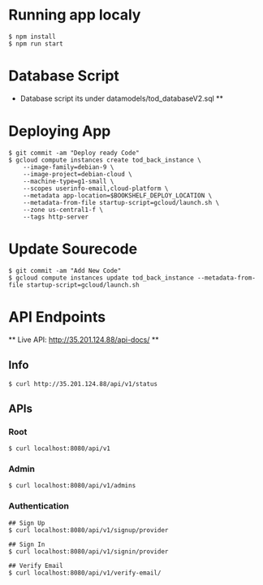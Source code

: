 # Running app localy

```
$ npm install
$ npm run start

```

# Database Script
* Database script its under datamodels/tod_databaseV2.sql **

# Deploying App
```
$ git commit -am "Deploy ready Code"
$ gcloud compute instances create tod_back_instance \
    --image-family=debian-9 \
    --image-project=debian-cloud \
    --machine-type=g1-small \
    --scopes userinfo-email,cloud-platform \
    --metadata app-location=$BOOKSHELF_DEPLOY_LOCATION \
    --metadata-from-file startup-script=gcloud/launch.sh \
    --zone us-central1-f \
    --tags http-server
```

# Update Sourecode
```
$ git commit -am "Add New Code"
$ gcloud compute instances update tod_back_instance --metadata-from-file startup-script=gcloud/launch.sh
```

# API Endpoints
** Live API: http://35.201.124.88/api-docs/ **

## Info
```
$ curl http://35.201.124.88/api/v1/status
```

## APIs
### Root 
```
$ curl localhost:8080/api/v1
```

### Admin
```
$ curl localhost:8080/api/v1/admins
```

### Authentication
```
## Sign Up
$ curl localhost:8080/api/v1/signup/provider

## Sign In
$ curl localhost:8080/api/v1/signin/provider

## Verify Email
$ curl localhost:8080/api/v1/verify-email/
```
